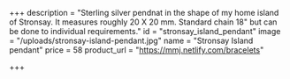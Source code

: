 +++
description = "Sterling silver pendnat in the shape of my home island of Stronsay. It measures roughly 20 X 20 mm. Standard chain 18\" but can be done to individual requirements."
id = "stronsay_island_pendant"
image = "/uploads/stronsay-island-pendant.jpg"
name = "Stronsay Island pendant"
price = 58
product_url = "https://mmj.netlify.com/bracelets"

+++
